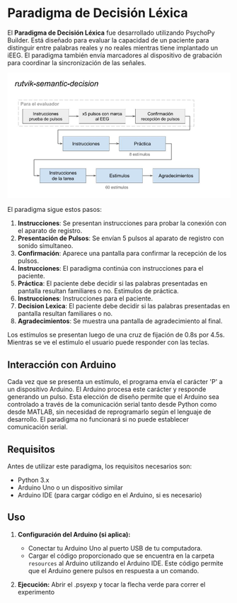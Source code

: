 # Paradigma de Decisión Léxica

El **Paradigma de Decisión Léxica** fue desarrollado utilizando PsychoPy Builder. Está diseñado para evaluar la capacidad de un paciente para distinguir entre palabras reales y no reales mientras tiene implantado un iEEG. El paradigma también envía marcadores al dispositivo de grabación para coordinar la sincronización de las señales.

![Esquema del paradigma](esquema.jpg)

El paradigma sigue estos pasos:
1. **Instrucciones**: Se presentan instrucciones para probar la conexión con el aparato de registro.
2. **Presentación de Pulsos**: Se envían 5 pulsos al aparato de registro con sonido simultaneo.
3. **Confirmación**: Aparece una pantalla para confirmar la recepción de los pulsos.
4. **Instrucciones**: El paradigma continúa con instrucciones para el paciente.
5. **Práctica**: El paciente debe decidir si las palabras presentadas en pantalla resultan familiares o no. Estimulos de práctica.
6. **Instrucciones**: Instrucciones para el paciente.
7. **Decision Lexica**: El paciente debe decidir si las palabras presentadas en pantalla resultan familiares o no.
8. **Agradecimientos**: Se muestra una pantalla de agradecimiento al final.

Los estímulos se presentan luego de una cruz de fijación de 0.8s por 4.5s. Mientras se ve el estimulo el usuario puede responder con las teclas.

## Interacción con Arduino
Cada vez que se presenta un estímulo, el programa envía el carácter 'P' a un dispositivo Arduino. El Arduino procesa este carácter y responde generando un pulso. Esta elección de diseño permite que el Arduino sea controlado a través de la comunicación serial tanto desde Python como desde MATLAB, sin necesidad de reprogramarlo según el lenguaje de desarrollo. El paradigma no funcionará si no puede establecer comunicación serial.

## Requisitos

Antes de utilizar este paradigma, los requisitos necesarios son:
- Python 3.x
- Arduino Uno o un dispositivo similar
- Arduino IDE (para cargar código en el Arduino, si es necesario)

## Uso

1. **Configuración del Arduino (si aplica):**
   - Conectar tu Arduino Uno al puerto USB de tu computadora.
   - Cargar el código proporcionado que se encuentra en la carpeta `resources` al Arduino utilizando el Arduino IDE. Este código permite que el Arduino genere pulsos en respuesta a un comando.

2. **Ejecución:**
   Abrir el .psyexp y tocar la flecha verde para correr el experimento